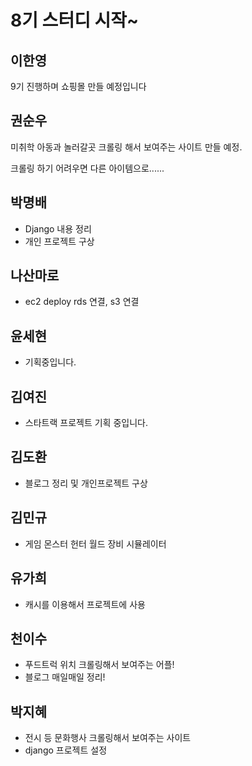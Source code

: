 # 8기 스터디 시작~

## 이한영

9기 진행하며 쇼핑몰 만들 예정입니다




## 권순우

미취학 아동과 놀러갈곳 크롤링 해서 보여주는 사이트 만들 예정.

크롤링 하기 어려우면 다른 아이템으로......

## 박명배

* Django 내용 정리
* 개인 프로젝트 구상


## 나산마로
* ec2 deploy rds 연결, s3 연결

## 윤세현
* 기획중입니다.

## 김여진
* 스타트랙 프로젝트 기획 중입니다.

## 김도환
* 블로그 정리 및 개인프로젝트 구상

## 김민규
* 게임 몬스터 헌터 월드 장비 시뮬레이터

## 유가희
* 캐시를 이용해서 프로젝트에 사용

## 천이수
* 푸드트럭 위치 크롤링해서 보여주는 어플!
* 블로그 매일매일 정리!

## 박지혜
* 전시 등 문화행사 크롤링해서 보여주는 사이트
* django 프로젝트 설정